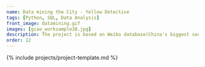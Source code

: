 ```yaml
---
name: Data mining the City - Yellow Detective
tags: [Python, SQL, Data Analysis]
front_image: datamining.gif
images: [gcao_worksample38.jpg]
description: The project is based on Weibo database(China's biggest social network). It's a web prototype tool by which you can query Weibo users who have checked-in in an certain area and time range, the tool will find you other places these users have visited. Therefore, a place of network is formed. It's a powerful tool to discovery Geo- connections based on each individual user
order: 12
---
```


{% include projects/project-template.md %}